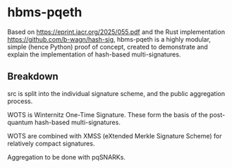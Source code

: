 # hbms-pqeth

Based on https://eprint.iacr.org/2025/055.pdf and the Rust implementation https://github.com/b-wagn/hash-sig, hbms-pqeth is a highly modular, simple (hence Python) proof of concept, created to demonstrate and explain the implementation of hash-based multi-signatures.

## Breakdown

src is split into the individual signature scheme, and the public aggregation process.

WOTS is Winternitz One-Time Signature. These form the basis of the post-quantum hash-based multi-signatures.

WOTS are combined with XMSS (eXtended Merkle Signature Scheme) for relatively compact signatures.

Aggregation to be done with pqSNARKs.

